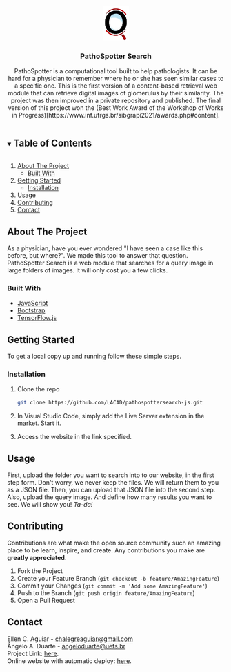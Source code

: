 <!-- PROJECT LOGO -->
<br />
<p align="center">
  <a href="https://github.com/LACAD/pathospotterlabeller/">
    <img src="_images/icon.png" alt="Logo" height="80">
  </a>

  <h3 align="center">PathoSpotter Search</h3>

  <p align="center">
    PathoSpotter is a computational tool built to help pathologists. It can be hard for a physician to remember where he or she has seen similar cases to a specific one. This is the first version of a content-based retrieval web module that can retrieve digital images of glomerulus by their similarity. The project was then improved in a private repository and published. The final version of this project won the (Best Work Award of the Workshop of Works in Progress)[https://www.inf.ufrgs.br/sibgrapi2021/awards.php#content].</p>

<!-- TABLE OF CONTENTS -->
<details open="open">
  <summary><h2 style="display: inline-block">Table of Contents</h2></summary>
  <ol>
    <li>
      <a href="#about-the-project">About The Project</a>
      <ul>
        <li><a href="#built-with">Built With</a></li>
      </ul>
    </li>
    <li>
      <a href="#getting-started">Getting Started</a>
      <ul>
        <li><a href="#installation">Installation</a></li>
      </ul>
    </li>
    <li><a href="#usage">Usage</a></li>
    <li><a href="#contributing">Contributing</a></li>
    <li><a href="#contact">Contact</a></li>
  </ol>
</details>



<!-- ABOUT THE PROJECT -->
## About The Project

As a physician, have you ever wondered "I have seen a case like this before, but where?". We made this tool to answer that question. PathoSpotter Search is a web module that searches for a query image in large folders of images. It will only cost you a few clicks.

### Built With

* [JavaScript](https://developer.mozilla.org/pt-BR/docs/Web/JavaScript)
* [Bootstrap](https://getbootstrap.com/docs/5.0/getting-started/introduction/)
* [TensorFlow.js](https://www.tensorflow.org/js?hl=pt-br)

## Getting Started

To get a local copy up and running follow these simple steps.

### Installation

1. Clone the repo
   ```sh
   git clone https://github.com/LACAD/pathospottersearch-js.git
   ```
2. In Visual Studio Code, simply add the Live Server extension in the market. Start it.

3. Access the website in the link specified.

## Usage

First, upload the folder you want to search into to our website, in the first step form. Don't worry, we never keep the files. We will return them to you as a JSON file. Then, you can upload that JSON file into the second step. Also, upload the query image. And define how many results you want to see. We will show you! _Ta-da!_

## Contributing

Contributions are what make the open source community such an amazing place to be learn, inspire, and create. Any contributions you make are **greatly appreciated**.

1. Fork the Project
2. Create your Feature Branch (`git checkout -b feature/AmazingFeature`)
3. Commit your Changes (`git commit -m 'Add some AmazingFeature'`)
4. Push to the Branch (`git push origin feature/AmazingFeature`)
5. Open a Pull Request

## Contact

Ellen C. Aguiar - chalegreaguiar@gmail.com  
Ângelo A. Duarte - angeloduarte@uefs.br  
Project Link: [here](https://github.com/LACAD/pathospottersearch-js).  
Online website with automatic deploy: [here](http://pathospotter.bahia.fiocruz.br/pathospottersearch).  

<!--## Acknowledgements -->

<!--* []()
* []()
* []()
-->

<!-- MARKDOWN LINKS & IMAGES -->
<!-- https://www.markdownguide.org/basic-syntax/#reference-style-links -->
[contributors-shield]: https://img.shields.io/github/contributors/github_username/repo.svg?style=for-the-badge
[contributors-url]: https://github.com/github_username/repo/graphs/contributors
[forks-shield]: https://img.shields.io/github/forks/github_username/repo.svg?style=for-the-badge
[forks-url]: https://github.com/github_username/repo/network/members
[stars-shield]: https://img.shields.io/github/stars/github_username/repo.svg?style=for-the-badge
[stars-url]: https://github.com/github_username/repo/stargazers
[issues-shield]: https://img.shields.io/github/issues/github_username/repo.svg?style=for-the-badge
[issues-url]: https://github.com/github_username/repo/issues
[license-shield]: https://img.shields.io/github/license/github_username/repo.svg?style=for-the-badge
[license-url]: https://github.com/github_username/repo/blob/master/LICENSE.txt
[linkedin-shield]: https://img.shields.io/badge/-LinkedIn-black.svg?style=for-the-badge&logo=linkedin&colorB=555
[linkedin-url]: https://linkedin.com/in/github_username
